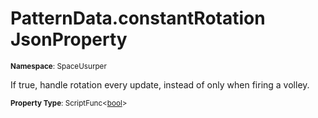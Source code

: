 # PatternData.constantRotation JsonProperty

<small>**Namespace**: SpaceUsurper</small>

If true, handle rotation every update, instead of only when firing a volley.

<small>**Property Type**: ScriptFunc&lt;[bool](https://docs.microsoft.com/en-us/dotnet/api/system.boolean?view=netframework-4.5)&gt;</small>

